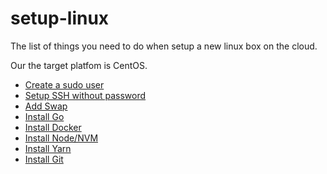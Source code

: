 # setup-linux
The list of things you need to do when setup a new linux box on the cloud.

Our the target platfom is CentOS.

- [Create a sudo user](https://www.digitalocean.com/community/tutorials/how-to-create-a-sudo-user-on-centos-quickstart)
- [Setup SSH without password](http://www.linuxproblem.org/art_9.html)
- [Add Swap](https://www.digitalocean.com/community/tutorials/how-to-add-swap-on-centos-7)
- [Install Go](https://www.digitalocean.com/community/tutorials/how-to-install-go-1-7-on-centos-7)
- [Install Docker](https://www.tecmint.com/install-docker-and-learn-containers-in-centos-rhel-7-6/)
- [Install Node/NVM](https://github.com/creationix/nvm)
- [Install Yarn](https://yarnpkg.com/lang/en/docs/install)
- [Install Git](https://www.digitalocean.com/community/tutorials/how-to-install-git-on-centos-7)


